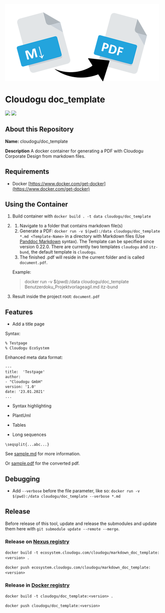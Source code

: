 ![logo](resources/images/markdown-pdf.png)

# Cloudogu doc_template

[![](https://images.microbadger.com/badges/image/cloudogu/doc_template.svg)](https://hub.docker.com/r/cloudogu/doc_template/)
[![](https://images.microbadger.com/badges/version/cloudogu/doc_template.svg)](https://hub.docker.com/r/cloudogu/doc_template/)

## About this Repository

**Name:** cloudogu/doc_template

**Description** A docker container for generating a PDF with Cloudogu Corporate Design from markdown files.

## Requirements

- Docker [https://www.docker.com/get-docker](https://www.docker.com/get-docker)

## Using the Container

1. Build container with `docker build . -t data cloudogu/doc_template`
2. 
   1. Navigate to a folder that contains markdown file(s)
   2. Generate a PDF: `docker run -v $(pwd):/data cloudogu/doc_template *.md <Template-Name>` in a directory with Markdown
      files (Use [Panddoc Markdown](http://pandoc.org/MANUAL.html#pandocs-markdown) syntax). The Template can be specified
      since version 0.22.0. There are currently two templates `cloudogu` and `itz-bund`, the default template is `cloudogu`.
   3. The finished .pdf will reside in the current folder and is called `document.pdf`.

   Example:     
   > docker run -v $(pwd):/data cloudogu/doc_template Benutzerdoku_Projektvorlageagil.md itz-bund
3. Result inside the project root: `document.pdf`

## Features

- Add a title page

Syntax:

```
% Testpage
% Cloudogu EcoSystem
```

Enhanced meta data format:

```
---
title:  'Testpage'
author:
- "Cloudogu GmbH"
version: '1.0'
date: '23.01.2021' 
...
```

- Syntax highlighting

- PlantUml

- Tables

- Long sequences

`\seqsplit{...abc...}`

See [sample.md](resources/sample/sample.md) for more information.

Or [sample.pdf](resources/sample/sample.pdf) for the converted pdf.

## Debugging

* Add `--verbose` before the file parameter, like so: `docker run -v $(pwd):/data cloudogu/doc_template --verbose *.md`

## Release

Before release of this tool, update and release the submodules and update them here with `git submodule update --remote --merge`.

### Release on [Nexus registry](https://ecosystem.cloudogu.com/nexus/?ticket=ST-483-grh-sru8yBb5vuAwKCkW-EiS4Ww-cas#browse/browse:docker-registry:v2%2Fcloudogu)

`docker build -t ecosystem.cloudogu.com/cloudogu/markdown_doc_template:<version> .`

`docker push ecosystem.cloudogu.com/cloudogu/markdown_doc_template:<version>`

### Release in [Docker registry](https://hub.docker.com/repository/docker/cloudogu/doc_template)

`docker build -t cloudogu/doc_template:<version> .`

`docker push cloudogu/doc_template:<version>`